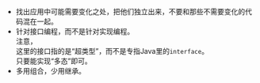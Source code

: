 ---
---

* 找出应用中可能需要变化之处，把他们独立出来，不要和那些不需要变化的代码混在一起。
* 针对接口编程，而不是针对实现编程。<br/>
注意，<br/>
这里的接口指的是“超类型”，而不是专指Java里的`interface`。<br/>
只要能实现“多态”即可。<br/>
* 多用组合，少用继承。
